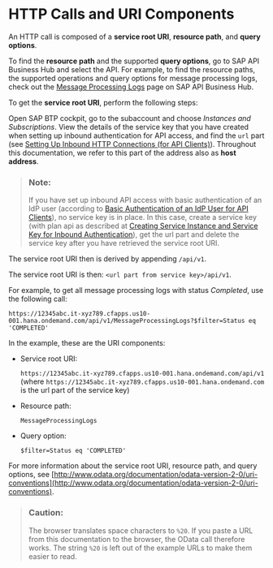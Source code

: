 <!-- loioca75e12fc5904d96a038aef6c00db5fc -->

# HTTP Calls and URI Components



An HTTP call is composed of a **service root URI**, **resource path**, and **query options**.

To find the **resource path** and the supported **query options**, go to SAP API Business Hub and select the API. For example, to find the resource paths, the supported operations and query options for message processing logs, check out the [Message Processing Logs](https://api.sap.com/api/MessageProcessingLogs/resource) page on SAP API Business Hub.



To get the **service root URI**, perform the following steps:

Open SAP BTP cockpit, go to the subaccount and choose *Instances and Subscriptions*. View the details of the service key that you have created when setting up inbound authentication for API access, and find the `url` part \(see [Setting Up Inbound HTTP Connections \(for API Clients\)](../40-RemoteSystems/setting-up-inbound-http-connections-for-api-clients-8db3d51.md)\). Throughout this documentation, we refer to this part of the address also as **host address**.

> ### Note:  
> If you have set up inbound API access with basic authentication of an IdP user \(according to [Basic Authentication of an IdP User for API Clients](../40-RemoteSystems/basic-authentication-of-an-idp-user-for-api-clients-57f104d.md)\), no service key is in place. In this case, create a service key \(with plan api as described at [Creating Service Instance and Service Key for Inbound Authentication](../40-RemoteSystems/creating-service-instance-and-service-key-for-inbound-authentication-19af5e2.md)\), get the url part and delete the service key after you have retrieved the service root URI.

The service root URI then is derived by appending `/api/v1`.

The service root URI is then: `<url part from service key>/api/v1`.

For example, to get all message processing logs with status *Completed*, use the following call:

`https://12345abc.it-xyz789.cfapps.us10-001.hana.ondemand.com/api/v1/MessageProcessingLogs?$filter=Status eq 'COMPLETED'`

In the example, these are the URI components:

-   Service root URI:

    `https://12345abc.it-xyz789.cfapps.us10-001.hana.ondemand.com/api/v1` \(where `https://12345abc.it-xyz789.cfapps.us10-001.hana.ondemand.com` is the url part of the service key\)

-   Resource path:

    `MessageProcessingLogs`

-   Query option:

    `$filter=Status eq 'COMPLETED'`




For more information about the service root URI, resource path, and query options, see [http://www.odata.org/documentation/odata-version-2-0/uri-conventions](http://www.odata.org/documentation/odata-version-2-0/uri-conventions).

> ### Caution:  
> The browser translates space characters to `%20`. If you paste a URL from this documentation to the browser, the OData call therefore works. The string `%20` is left out of the example URLs to make them easier to read.

